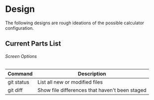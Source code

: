 # Design
The following designs are rough ideations of the possible calculator configuration.

## Current Parts List

###### Screen Options
| Command | Description |
| --- | --- |
| git status | List all new or modified files |
| git diff | Show file differences that haven't been staged |
